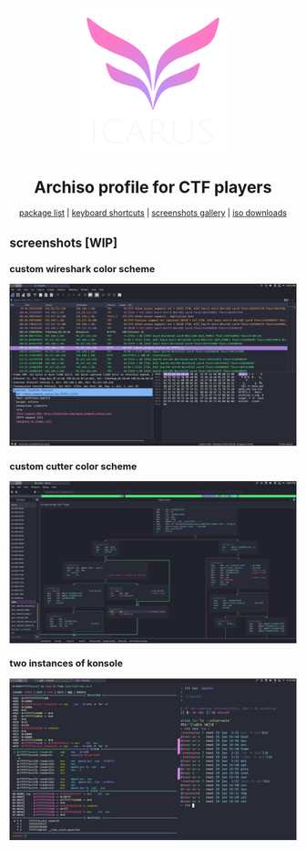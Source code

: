 <div align="center" style="margin-bottom:32px">
<a href="./icarus.html"><img width="256" src="icarus-logo.png"></a>
<h1>Archiso profile for CTF players</h1>
<!-- <h1>linux distro for CTF players</h1> -->
<a href="./packages.html">package list</a>
|
<a href="./shortcuts.html">keyboard shortcuts</a>
|
<a href="./screenshots.html">screenshots gallery</a>
|
<a href="./downloads.html">iso downloads</a>
</div>

## screenshots [WIP]

### custom wireshark color scheme
![wireshark](screenshots/wireshark.png)

### custom cutter color scheme
![cutter](screenshots/cutter.png)

### two instances of konsole
![konsole](screenshots/konsole.png)